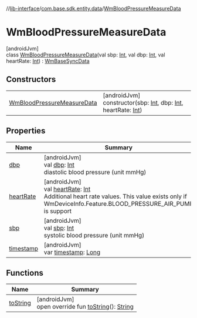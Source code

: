 //[lib-interface](../../../index.md)/[com.base.sdk.entity.data](../index.md)/[WmBloodPressureMeasureData](index.md)

# WmBloodPressureMeasureData

[androidJvm]\
class [WmBloodPressureMeasureData](index.md)(val sbp: [Int](https://kotlinlang.org/api/latest/jvm/stdlib/kotlin/-int/index.html), val dbp: [Int](https://kotlinlang.org/api/latest/jvm/stdlib/kotlin/-int/index.html), val heartRate: [Int](https://kotlinlang.org/api/latest/jvm/stdlib/kotlin/-int/index.html)) : [WmBaseSyncData](../-wm-base-sync-data/index.md)

## Constructors

| | |
|---|---|
| [WmBloodPressureMeasureData](-wm-blood-pressure-measure-data.md) | [androidJvm]<br>constructor(sbp: [Int](https://kotlinlang.org/api/latest/jvm/stdlib/kotlin/-int/index.html), dbp: [Int](https://kotlinlang.org/api/latest/jvm/stdlib/kotlin/-int/index.html), heartRate: [Int](https://kotlinlang.org/api/latest/jvm/stdlib/kotlin/-int/index.html)) |

## Properties

| Name | Summary |
|---|---|
| [dbp](dbp.md) | [androidJvm]<br>val [dbp](dbp.md): [Int](https://kotlinlang.org/api/latest/jvm/stdlib/kotlin/-int/index.html)<br>diastolic blood pressure (unit mmHg) |
| [heartRate](heart-rate.md) | [androidJvm]<br>val [heartRate](heart-rate.md): [Int](https://kotlinlang.org/api/latest/jvm/stdlib/kotlin/-int/index.html)<br>Additional heart rate values. This value exists only if WmDeviceInfo.Feature.BLOOD_PRESSURE_AIR_PUMP is support |
| [sbp](sbp.md) | [androidJvm]<br>val [sbp](sbp.md): [Int](https://kotlinlang.org/api/latest/jvm/stdlib/kotlin/-int/index.html)<br>systolic blood pressure (unit mmHg) |
| [timestamp](../-wm-base-sync-data/timestamp.md) | [androidJvm]<br>var [timestamp](../-wm-base-sync-data/timestamp.md): [Long](https://kotlinlang.org/api/latest/jvm/stdlib/kotlin/-long/index.html) |

## Functions

| Name | Summary |
|---|---|
| [toString](to-string.md) | [androidJvm]<br>open override fun [toString](to-string.md)(): [String](https://kotlinlang.org/api/latest/jvm/stdlib/kotlin/-string/index.html) |
